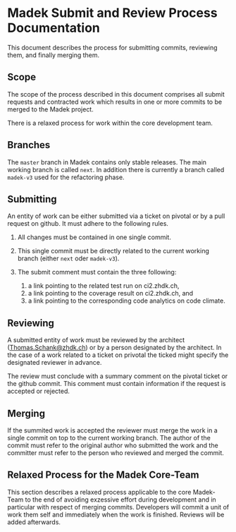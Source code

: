 Madek Submit and Review Process Documentation
=============================================

This document describes the process for submitting commits, reviewing them, and
finally merging them. 

Scope 
-----

The scope of the process described in this document comprises all submit
requests and contracted work which results in one or more commits to be merged
to the Madek project. 

There is a relaxed process for work within the core development team. 

Branches 
--------

The `master` branch in Madek contains only stable releases. The main working
branch is called `next`. In addition there is currently a branch called
`madek-v3` used for the refactoring phase.

Submitting
----------

An entity of work can be either submitted via a ticket on pivotal or by a pull
request on github. It must adhere to the following rules. 

1. All changes must be contained in one single commit.

2. This single commit must be directly related to the current working
  branch (either `next` oder `madek-v3`). 

3. The submit comment must contain the three following:

    1. a link pointing to the related test run on ci2.zhdk.ch,
    2. a link pointing to the coverage result on ci2.zhdk.ch, and
    3. a link pointing to the corresponding code analytics on code climate. 


Reviewing 
---------

A submitted entity of work must be reviewed by the architect
(Thomas.Schank@zhdk.ch) or by a person designated by the architect. In the case
of a work related to a ticket on privotal the ticked might specify the
designated reviewer in advance. 

The review must conclude with a summary comment on the pivotal ticket or the
github commit. This comment must contain information if the request is accepted
or rejected.


Merging
-------

If the summited work is accepted the reviewer must merge the work in a single
commit on top to the current working branch. The author of the commit must
refer to the original author who submitted the work and the committer must
refer to the person who reviewed and merged the commit. 



Relaxed Process for the Madek Core-Team
---------------------------------------

This section describes a relaxed process applicable to the core Madek-Team to
the end of avoiding exzessive effort during development and in particular with
respect of merging commits. Developers will commit a unit of work them self and
immediately when the work is finished. Reviews will be added afterwards.

